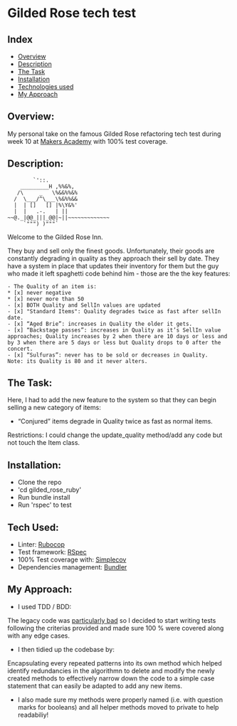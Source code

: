 # Gilded Rose tech test

## Index
* [Overview](#Overview)
* [Description](#Description)
* [The Task](#Task)
* [Installation](#Installation)
* [Technologies used](#Tech)
* [My Approach](#Approach)

## <a name="Overview">Overview:</a>
My personal take on the famous Gilded Rose refactoring tech test during week 10 at [Makers Academy](http://www.makersacademy.com) with 100% test coverage. 

## <a name="Description">Description:</a>
```
        `'::.
    _________H ,%%&%,
   /\     _   \%&&%%&%
  /  \___/^\___\%&%%&&
  |  | []   [] |%\Y&%'
  |  |   .-.   | ||  
~~@._|@@_|||_@@|~||~~~~~~~~~~~~~
     `""") )"""`
```

Welcome to the Gilded Rose Inn. 

They buy and sell only the finest goods. Unfortunately, their goods are constantly degrading in quality as they approach their sell by date. They have a system in place that updates their inventory for them but the guy who made it left spaghetti code behind him - those are the the key features:

```
- The Quality of an item is:
* [x] never negative 
* [x] never more than 50
- [x] BOTH Quality and SellIn values are updated
- [x] "Standard Items": Quality degrades twice as fast after sellIn date.
- [x] “Aged Brie”: increases in Quality the older it gets.
- [x] “Backstage passes”: increases in Quality as it’s SellIn value approaches; Quality increases by 2 when there are 10 days or less and by 3 when there are 5 days or less but Quality drops to 0 after the concert.
- [x] “Sulfuras”: never has to be sold or decreases in Quality.
Note: its Quality is 80 and it never alters.
```

## <a name="Task">The Task:</a>
Here, I had to add the new feature to the system so that they can begin selling a new category of items: 
* “Conjured” items degrade in Quality twice as fast as normal items.

Restrictions: I could change the update_quality method/add any code but not touch the Item class.
  
## <a name="Installation">Installation:</a>
* Clone the repo
* 'cd gilded_rose_ruby'
* Run bundle install
* Run 'rspec' to test
  
## <a name="Tech">Tech Used:</a>
* Linter: [Rubocop](https://github.com/rubocop-hq/rubocop)
* Test framework: [RSpec](https://github.com/rspec/rspec)
* 100% Test coverage with: [Simplecov]([https://github.com/simplecov-ruby/simplecov)
* Dependencies management: [Bundler](https://github.com/rubygems/bundler)
  
## <a name="Approach">My Approach:</a>

- I used TDD / BDD:

The legacy code was [particularly bad](https://github.com/emilybache/GildedRose-Refactoring-Kata/blob/master/ruby/gilded_rose.rb) so I decided to start writing tests following the criterias provided and made sure 100 % were covered along with any edge cases.

- I then tidied up the codebase by:

Encapsulating every repeated patterns into its own method which helped identify redundancies in the algorithmn to delete and modify the newly created methods to effectively narrow down the code to a simple case statement that can easily be adapted to add any new items.

- I also made sure my methods were properly named (i.e. with question marks for booleans) and all helper methods moved to private to help readabiliy!


